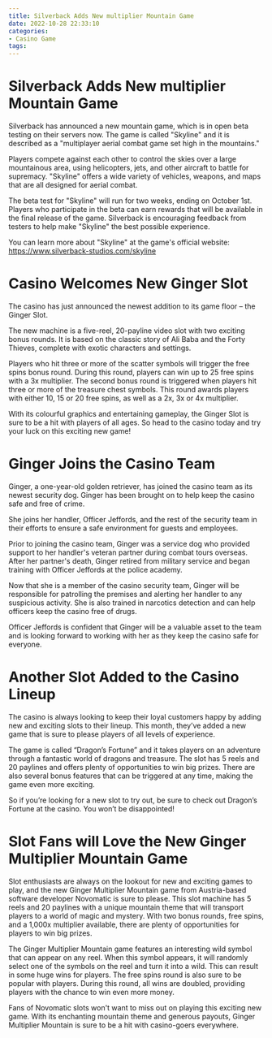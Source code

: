 ```yaml
---
title: Silverback Adds New multiplier Mountain Game 
date: 2022-10-28 22:33:10
categories:
- Casino Game
tags:
---
```



#  Silverback Adds New multiplier Mountain Game 

Silverback has announced a new mountain game, which is in open beta testing on their servers now. The game is called "Skyline" and it is described as a "multiplayer aerial combat game set high in the mountains." 

Players compete against each other to control the skies over a large mountainous area, using helicopters, jets, and other aircraft to battle for supremacy. "Skyline" offers a wide variety of vehicles, weapons, and maps that are all designed for aerial combat.

The beta test for "Skyline" will run for two weeks, ending on October 1st. Players who participate in the beta can earn rewards that will be available in the final release of the game. Silverback is encouraging feedback from testers to help make "Skyline" the best possible experience.

You can learn more about "Skyline" at the game's official website: https://www.silverback-studios.com/skyline

#  Casino Welcomes New Ginger Slot 

The casino has just announced the newest addition to its game floor – the Ginger Slot.

The new machine is a five-reel, 20-payline video slot with two exciting bonus rounds. It is based on the classic story of Ali Baba and the Forty Thieves, complete with exotic characters and settings.

Players who hit three or more of the scatter symbols will trigger the free spins bonus round. During this round, players can win up to 25 free spins with a 3x multiplier. The second bonus round is triggered when players hit three or more of the treasure chest symbols. This round awards players with either 10, 15 or 20 free spins, as well as a 2x, 3x or 4x multiplier.

With its colourful graphics and entertaining gameplay, the Ginger Slot is sure to be a hit with players of all ages. So head to the casino today and try your luck on this exciting new game!

#  Ginger Joins the Casino Team 

Ginger, a one-year-old golden retriever, has joined the casino team as its newest security dog. Ginger has been brought on to help keep the casino safe and free of crime.

She joins her handler, Officer Jeffords, and the rest of the security team in their efforts to ensure a safe environment for guests and employees.

Prior to joining the casino team, Ginger was a service dog who provided support to her handler's veteran partner during combat tours overseas. After her partner's death, Ginger retired from military service and began training with Officer Jeffords at the police academy.

Now that she is a member of the casino security team, Ginger will be responsible for patrolling the premises and alerting her handler to any suspicious activity. She is also trained in narcotics detection and can help officers keep the casino free of drugs.

Officer Jeffords is confident that Ginger will be a valuable asset to the team and is looking forward to working with her as they keep the casino safe for everyone.

#  Another Slot Added to the Casino Lineup 

The casino is always looking to keep their loyal customers happy by adding new and exciting slots to their lineup. This month, they’ve added a new game that is sure to please players of all levels of experience.

The game is called “Dragon’s Fortune” and it takes players on an adventure through a fantastic world of dragons and treasure. The slot has 5 reels and 20 paylines and offers plenty of opportunities to win big prizes. There are also several bonus features that can be triggered at any time, making the game even more exciting.

So if you’re looking for a new slot to try out, be sure to check out Dragon’s Fortune at the casino. You won’t be disappointed!

#  Slot Fans will Love the New Ginger Multiplier Mountain Game

Slot enthusiasts are always on the lookout for new and exciting games to play, and the new Ginger Multiplier Mountain game from Austria-based software developer Novomatic is sure to please. This slot machine has 5 reels and 20 paylines with a unique mountain theme that will transport players to a world of magic and mystery. With two bonus rounds, free spins, and a 1,000x multiplier available, there are plenty of opportunities for players to win big prizes.

The Ginger Multiplier Mountain game features an interesting wild symbol that can appear on any reel. When this symbol appears, it will randomly select one of the symbols on the reel and turn it into a wild. This can result in some huge wins for players. The free spins round is also sure to be popular with players. During this round, all wins are doubled, providing players with the chance to win even more money.

Fans of Novomatic slots won't want to miss out on playing this exciting new game. With its enchanting mountain theme and generous payouts, Ginger Multiplier Mountain is sure to be a hit with casino-goers everywhere.